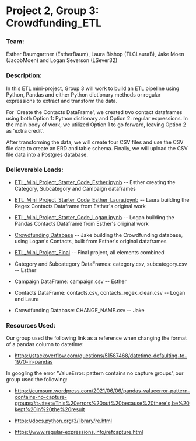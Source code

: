 # Project 2, Group 3: Crowdfunding_ETL
### Team: 
Esther Baumgartner (EstherBaum), Laura Bishop (TLCLauraB), Jake Moen (JacobMoen) and Logan Severson (LSever32)

### Description:
In this ETL mini-project, Group 3 will work to build an ETL pipeline using Python, Pandas and either Python dictionary methods or regular expressions to extract and transform the data. 

For 'Create the Contacts DataFrame', we created two contact dataframes using both Option 1: Python dictionary and Option 2: regular expressions. In the main body of work, we utilized Option 1 to go forward, leaving Option 2 as 'extra credit'.

After transforming the data, we will create four CSV files and use the CSV file data to create an ERD and table schema. Finally, we will upload the CSV file data into a Postgres database.

### Delieverable Leads:
* [ETL_Mini_Project_Starter_Code_Esther.ipynb](https://github.com/TLCLauraB/Crowdfunding_ETL_Group_3/blob/main/ETL_Mini_Project_Starter_Code_Esther.ipynb) -- Esther creating the Category, Subcategory and Campaign dataframes

* [ETL_Mini_Project_Starter_Code_Esther_Laura.ipynb](https://github.com/TLCLauraB/Crowdfunding_ETL_Group_3/blob/main/ETL_Mini_Project_Starter_Code_Esther_Laura.ipynb) -- Laura building the Regex Contacts Dataframe from Esther's original work

* [ETL_Mini_Project_Starter_Code_Logan.ipynb](https://github.com/TLCLauraB/Crowdfunding_ETL_Group_3/blob/main/ETL_Mini_Project_Starter_Code_Logan.ipynb) -- Logan building the Pandas Contacts Dataframe from Esther's original work

* [Crowdfunding Database]() -- Jake building the Crowdfunding database, using Logan's Contacts, built from Esther's original dataframes

* [ETL_Mini_Project_Final]() -- Final project, all elements combined

* Category and Subcategory DataFrames: category.csv, subcategory.csv -- Esther

* Campaign DataFrame: campaign.csv -- Esther

* Contacts DataFrame: contacts.csv, contacts_regex_clean.csv -- Logan and Laura

* Crowdfunding Database: CHANGE_NAME.csv -- Jake

### Resources Used:
Our group used the following link as a reference when changing the format of a pandas column to datetime:

* https://stackoverflow.com/questions/51587468/datetime-defaulting-to-1970-in-pandas

In googling the error 'ValueError: pattern contains no capture groups', our group used the following: 

* https://cumsum.wordpress.com/2021/06/06/pandas-valueerror-pattern-contains-no-capture-groups/#:~:text=This%20errors%20out%20because%20there's,be%20kept%20in%20the%20result

* https://docs.python.org/3/library/re.html

* https://www.regular-expressions.info/refcapture.html
